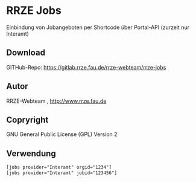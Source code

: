 # RRZE Jobs
Einbindung von Jobangeboten per Shortcode über Portal-API (zurzeit nur Interamt)


## Download

GITHub-Repo: https://gitlab.rrze.fau.de/rrze-webteam/rrze-jobs

## Autor
RRZE-Webteam , http://www.rrze.fau.de

## Copryright
GNU General Public License (GPL) Version 2

## Verwendung

```html
[jobs provider="Interamt" orgid="1234"]
[jobs provider="Interamt" jobid="123456"]

```
